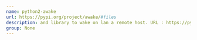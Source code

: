```yaml
---
name: python2-awake
url: https://pypi.org/project/awake/#files
description: and library to wake on lan a remote host. URL : https://pypi.org/project/awake/#files Groups : None
group: None
---
```

